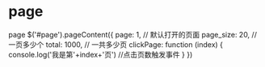 # page
page
 $('#page').pageContent({
      page: 1, // 默认打开的页面
      page_size: 20, // 一页多少个
      total: 1000, // 一共多少页
      clickPage: function (index) {
        console.log('我是第'+index+'页') //点击页数触发事件
      }
    })
